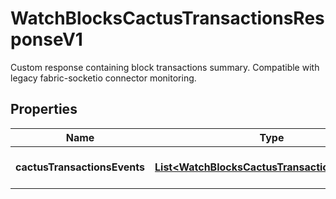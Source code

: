 

# WatchBlocksCactusTransactionsResponseV1

Custom response containing block transactions summary. Compatible with legacy fabric-socketio connector monitoring.

## Properties

| Name | Type | Description | Notes |
|------------ | ------------- | ------------- | -------------|
|**cactusTransactionsEvents** | [**List&lt;WatchBlocksCactusTransactionsEventV1&gt;**](WatchBlocksCactusTransactionsEventV1.md) | List of transactions summary |  |



